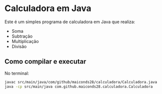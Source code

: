 # Calculadora em Java

Este é um simples programa de calculadora em Java que realiza:
- Soma
- Subtração
- Multiplicação
- Divisão

## Como compilar e executar

No terminal:

```bash
javac src/main/java/com/github/maiconds28/calculadora/Calculadora.java
java -cp src/main/java com.github.maiconds28.calculadora.Calculadora
```
